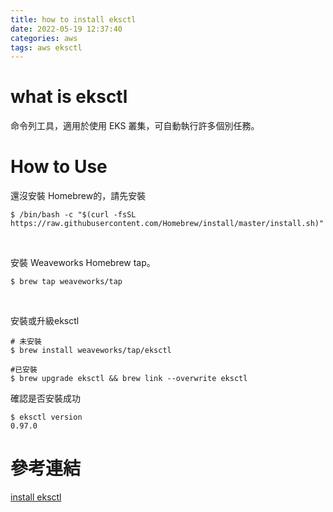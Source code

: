 ```yaml
---
title: how to install eksctl
date: 2022-05-19 12:37:40
categories: aws
tags: aws eksctl
---
```


# what is eksctl
命令列工具，適用於使用 EKS 叢集，可自動執行許多個別任務。

# How to Use
還沒安裝 Homebrew的，請先安裝
```shell
$ /bin/bash -c "$(curl -fsSL https://raw.githubusercontent.com/Homebrew/install/master/install.sh)"
```

<br>

安裝 Weaveworks Homebrew tap。
```shell
$ brew tap weaveworks/tap
```
<br>

安裝或升級eksctl
```shell
# 未安裝
$ brew install weaveworks/tap/eksctl

#已安裝
$ brew upgrade eksctl && brew link --overwrite eksctl
```

確認是否安裝成功
```shell
$ eksctl version
0.97.0
```

# 參考連結
[install eksctl](https://docs.aws.amazon.com/zh_tw/eks/latest/userguide/eksctl.html)

